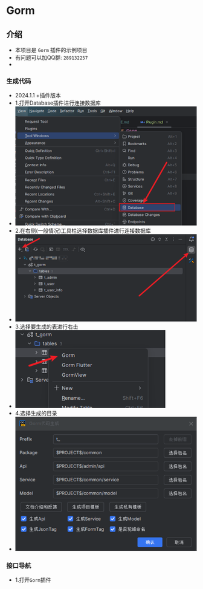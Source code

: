 # Gorm

## 介绍

- 本项目是 `Gorm` 插件的示例项目
- 有问题可以加QQ群: `289132257`
-

### 生成代码

- 2024.1.1 +插件版本
- 1.打开Database插件进行连接数据库
- ![](image/img_3.png)
- 2.在右侧(一般情况)工具栏选择数据库插件进行连接数据库
- ![](image/img_4.png)
- 3.选择要生成的表进行右击
- ![](image/img_5.png)
- 4.选择生成的目录
- ![](image/img_6.png)

### 接口导航

- 1.打开`Gorm`插件
